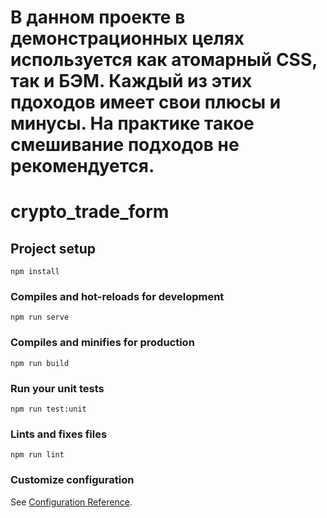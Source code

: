 # В данном проекте в демонстрационных целях используется как атомарный CSS, так и БЭМ. Каждый из этих пдоходов имеет свои плюсы и минусы. На практике такое смешивание подходов не рекомендуется.
# crypto_trade_form

## Project setup
```
npm install
```

### Compiles and hot-reloads for development
```
npm run serve
```

### Compiles and minifies for production
```
npm run build
```

### Run your unit tests
```
npm run test:unit
```

### Lints and fixes files
```
npm run lint
```

### Customize configuration
See [Configuration Reference](https://cli.vuejs.org/config/).
